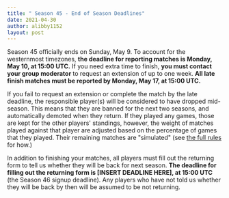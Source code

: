 ```yaml
---
title: " Season 45 - End of Season Deadlines"
date: 2021-04-30
author: alibby1152
layout: post
---
```

Season 45 officially ends on Sunday, May 9. To account for the westernmost timezones, **the deadline for reporting matches is Monday, May 10, at 15:00 UTC.**
If you need extra time to finish, **you must contact your group moderator** to request an extension of up to one week. **All late finish matches must be reported by Monday, May 17, at 15:00 UTC.**

If you fail to request an extension or complete the match by the late deadline, the responsible player(s) will be considered to have dropped mid-season. This means that they are banned for the next two seasons, and automatically demoted when they return. If they played any games, those are kept for the other players' standings, however, the weight of matches played against that player are adjusted based on the percentage of games that they played. Their remaining matches are "simulated" (see [the full rules](https://dominionleague.org/rules) for how.)

In addition to finishing your matches, all players must fill out the returning form to tell us whether they will be back for next season. **The deadline for filling out the returning form is [INSERT DEADLINE HERE], at 15:00 UTC** (the Season 46 signup deadline). Any players who have not told us whether they will be back by then will be assumed to be not returning.